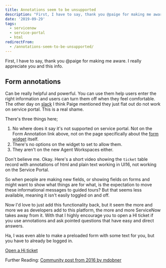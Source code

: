```yaml
---
title: Annotations seem to be unsupported
description: "First, I have to say, thank you @paige for making me aware. I really appreciate you and this info.\r\n\r\n## Form annotations\r\n\r\nCan be really helpful and powerf..."
date: '2019-09-29'
tags:
  - servicenow
  - service-portal
  - html
redirectFrom:
  - /annotations-seem-to-be-unsupported/
---
```


<!--StartFragment-->

First, I have to say, thank you @paige for making me aware. I really appreciate you and this info.

## Form annotations

Can be really helpful and powerful. You can use them help users enter the right information and users can turn them off when they feel comfortable.\
The other day on [slack](https://sndevs.com/) I think Paige mentioned they just flat out do not work on service portal. This is a real shame.

There's three things here;

1. No where does it say it's not supported on service portal. Not on the Form Annotation link above, not on the page specifically about the [form widget](https://docs.servicenow.com/bundle/newyork-servicenow-platform/page/build/service-portal/concept/form-widget.html) itself.
2. There's no options on the widget to set to allow them.
3. They aren't on the new Agent Workspaces either.

Don't believe me. Okay. Here's a short video showing the `ticket` table record with annotations of html and plain text working in UI16, not working on the Service Portal.

So when people are making new fields, or showing fields on forms and might want to show what things are for what, is the expectation to move these informational messages to guided tours? But that seems less available, meaning it isn't easily toggled on and off.

<!--EndFragment-->

<!--StartFragment-->

Now I'd love to just add this functionality back, but it seem the more and more we as developers add to this platform, the more and more ServiceNow takes away from it. With that I highly encourage you to open a HI ticket if you use annotations and ask pointed questions that have easy and direct answers.

Ha, I was even able to make a preloaded form with some text for you, but you have to already be logged in.

[Open a Hi ticket](https://hi.service-now.com/hisp?id=cssp_irp&description=When%20will%20form%20annoations%20be%20supported%20on%20Service%20Portal%20and%20Agent%20Workspace%3F)

Further Reading: [Community post from 2016 by mdobner](https://community.servicenow.com/community?id=community_question&sys_id=231ccf25db9cdbc01dcaf3231f9619d9)

<!--EndFragment-->